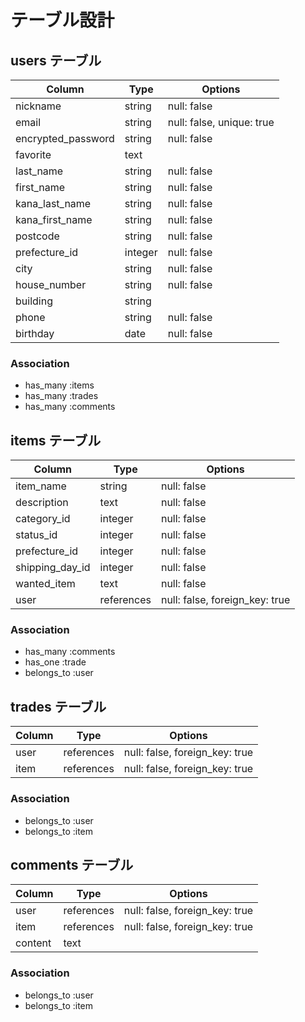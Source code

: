 # テーブル設計

## users テーブル

| Column             | Type   | Options                   |
| ------------------ | ------ | -----------               |
| nickname           | string | null: false               | 
| email              | string | null: false, unique: true |
| encrypted_password | string | null: false               |
| favorite           | text   |                           |
| last_name          | string | null: false               |
| first_name         | string | null: false               |
| kana_last_name     | string | null: false               |
| kana_first_name    | string | null: false               |
| postcode           | string | null: false               |
| prefecture_id      | integer| null: false               |
| city               | string | null: false               |
| house_number       | string | null: false               |
| building           | string |                           |
| phone              | string | null: false               |
| birthday           | date   | null: false               |


### Association

- has_many :items
- has_many :trades
- has_many :comments


## items テーブル

| Column          | Type         | Options                        |
| ------          | ------       | -----------                    |
| item_name       | string       | null: false                    |
| description     | text         | null: false                    |
| category_id     | integer      | null: false                    |
| status_id       | integer      | null: false                    |
| prefecture_id   | integer      | null: false                    |
| shipping_day_id | integer      | null: false                    |
| wanted_item     | text         | null: false                    |
| user            | references   | null: false, foreign_key: true |


### Association

- has_many :comments
- has_one :trade
- belongs_to :user


## trades テーブル

| Column       | Type       | Options                                    |
| -------      | ---------- | ------------------------------             |
| user         | references | null: false, foreign_key: true             |
| item         | references | null: false, foreign_key: true             |



### Association

- belongs_to :user
- belongs_to :item



## comments テーブル

| Column      | Type       | Options                         |
| -------     | ---------- | ------------------------------  |
| user        | references |  null: false, foreign_key: true |
| item        | references |  null: false, foreign_key: true |
| content     | text       |                                 |


### Association

- belongs_to :user
- belongs_to :item